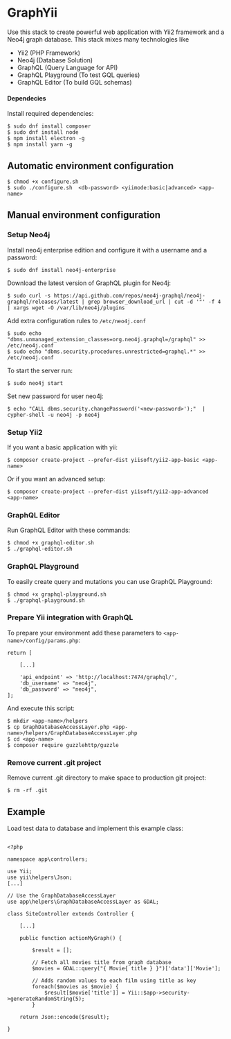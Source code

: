 # GraphYii
Use this stack to create powerful web application with Yii2 framework and a Neo4j graph database. This stack mixes many technologies like
 - Yii2 (PHP Framework)
 - Neo4j (Database Solution)
 - GraphQL (Query Language for API)
 - GraphQL Playground (To test GQL queries)
 - GraphQL Editor (To build GQL schemas)

#### Dependecies
Install required dependencies:
```
$ sudo dnf install composer
$ sudo dnf install node
$ npm install electron -g
$ npm install yarn -g
```

## Automatic environment configuration
```
$ chmod +x configure.sh
$ sudo ./configure.sh  <db-password> <yiimode:basic|advanced> <app-name>
```

## Manual environment configuration

### Setup Neo4j
Install neo4j enterprise edition and configure it with a username and a password:
```
$ sudo dnf install neo4j-enterprise
```

Download the latest version of GraphQL plugin for Neo4j:
```
$ sudo curl -s https://api.github.com/repos/neo4j-graphql/neo4j-graphql/releases/latest | grep browser_download_url | cut -d '"' -f 4 | xargs wget -O /var/lib/neo4j/plugins
```

Add extra configuration rules to `/etc/neo4j.conf`
```
$ sudo echo "dbms.unmanaged_extension_classes=org.neo4j.graphql=/graphql" >> /etc/neo4j.conf
$ sudo echo "dbms.security.procedures.unrestricted=graphql.*" >> /etc/neo4j.conf
```

To start the server run:
```
$ sudo neo4j start
```

Set new password for user neo4j:
```
$ echo "CALL dbms.security.changePassword('<new-password>');"  | cypher-shell -u neo4j -p neo4j
```

### Setup Yii2
If you want a basic application with yii:
```
$ composer create-project --prefer-dist yiisoft/yii2-app-basic <app-name>
```

Or if you want an advanced setup:
```
$ composer create-project --prefer-dist yiisoft/yii2-app-advanced <app-name>
```

### GraphQL Editor
Run GraphQL Editor with these commands:
```
$ chmod +x graphql-editor.sh
$ ./graphql-editor.sh
```

### GraphQL Playground
To easily create query and mutations you can use GraphQL Playground:
```
$ chmod +x graphql-playground.sh
$ ./graphql-playground.sh
```

### Prepare Yii integration with GraphQL
To prepare your environment add these parameters to `<app-name>/config/params.php`:
```
return [

    [...]

    'api_endpoint' => 'http://localhost:7474/graphql/',
    'db_username' => "neo4j",
    'db_password' => "neo4j",
];
```

And execute this script:
```
$ mkdir <app-name>/helpers
$ cp GraphDatabaseAccessLayer.php <app-name>/helpers/GraphDatabaseAccessLayer.php
$ cd <app-name>
$ composer require guzzlehttp/guzzle
```

### Remove current .git project
Remove current .git directory to make space to production git project:
```
$ rm -rf .git
```

## Example
Load test data to database and implement this example class:
```

<?php

namespace app\controllers;

use Yii;
use yii\helpers\Json;
[...]

// Use the GraphDatabaseAccessLayer
use app\helpers\GraphDatabaseAccessLayer as GDAL;

class SiteController extends Controller {

    [...]

    public function actionMyGraph() {

        $result = [];

        // Fetch all movies title from graph database
        $movies = GDAL::query("{ Movie{ title } }")['data']['Movie'];

        // Adds random values to each film using title as key
        foreach($movies as $movie) {
            $result[$movie['title']] = Yii::$app->security->generateRandomString(5);
        }

    return Json::encode($result);

}

```